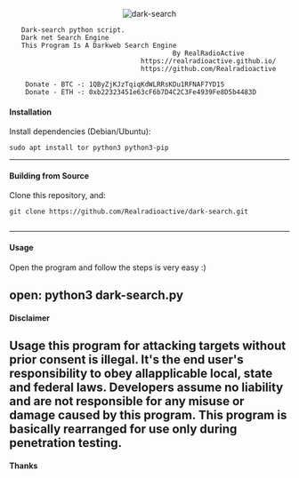 
<p align="center">
    <img alt="dark-search" src="https://user-images.githubusercontent.com/61369603/117809248-9f108380-b266-11eb-8060-edf21540702e.png"/>


 

       Dark-search python script.
	   Dark net Search Engine
	   This Program Is A Darkweb Search Engine 
                                             By RealRadioActive           
                                     https://realradioactive.github.io/ 
                                     https://github.com/Realradioactive
		
		Donate - BTC -: 1QByZjKJzTqiqKdWLRRsKDu1RFNAF7YD1S 
		Donate - ETH -: 0xb22323451e63cF6b7D4C2C3Fe4939Fe8D5b4483D 									 
</p>



#### Installation

Install dependencies (Debian/Ubuntu):
```
sudo apt install tor python3 python3-pip
```

---

#### Building from Source

Clone this repository, and:
```
git clone https://github.com/Realradioactive/dark-search.git


```

---

#### Usage



Open the program and follow the steps is very easy :)

open:
python3 dark-search.py
---

#### Disclaimer

Usage this program for attacking targets without prior consent is illegal. It's the end user's responsibility to obey allapplicable local, state and federal laws. Developers assume no liability and are not responsible for any misuse or damage caused by this program.
This program is basically rearranged for use only during penetration testing.
---

#### Thanks



